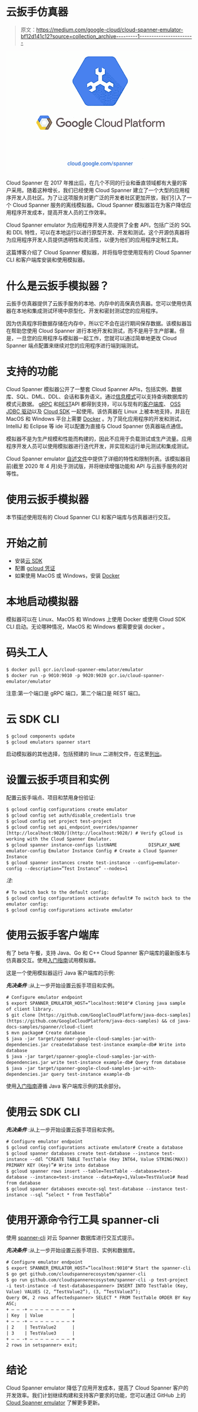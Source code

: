 # 云扳手仿真器

> 原文：<https://medium.com/google-cloud/cloud-spanner-emulator-bf12d141c12?source=collection_archive---------1----------------------->

![](img/ab8ebf0c71d18950cba0aac614fa2370.png)

Cloud Spanner 在 2017 年推出后，在几个不同的行业和垂直领域都有大量的客户采用。随着这种增长，我们已经使用 Cloud Spanner 建立了一个大型的应用程序开发人员社区。为了让这项服务对更广泛的开发者社区更加开放，我们引入了一个 Cloud Spanner 服务的离线模拟器。Cloud Spanner 模拟器旨在为客户降低应用程序开发成本，提高开发人员的工作效率。

Cloud Spanner emulator 为应用程序开发人员提供了全套 API，包括广泛的 SQL 和 DDL 特性，可以在本地运行以进行原型开发、开发和测试。这个开源仿真器将为应用程序开发人员提供透明性和灵活性，以便为他们的应用程序定制工具。

这篇博客介绍了 Cloud Spanner 模拟器，并将指导您使用现有的 Cloud Spanner CLI 和客户端库安装和使用模拟器。

# 什么是云扳手模拟器？

云扳手仿真器提供了云扳手服务的本地、内存中的高保真仿真器。您可以使用仿真器在本地和集成测试环境中原型化、开发和密封测试您的应用程序。

因为仿真程序将数据存储在内存中，所以它不会在运行期间保存数据。该模拟器旨在帮助您使用 Cloud Spanner 进行本地开发和测试，而不是用于生产部署。但是，一旦您的应用程序与模拟器一起工作，您就可以通过简单地更改 Cloud Spanner 端点配置来继续对您的应用程序进行端到端测试。

# 支持的功能

Cloud Spanner 模拟器公开了一整套 Cloud Spanner APIs，包括实例、数据库、SQL、DML、DDL、会话和事务语义。通过[信息模式](https://cloud.google.com/spanner/docs/information-schema)可以支持查询数据库的模式元数据。 [gRPC](https://cloud.google.com/spanner/docs/reference/rpc) 和[REST](https://cloud.google.com/spanner/docs/reference/rest)API 都得到支持，可以与现有的[客户端库](https://cloud.google.com/spanner/docs/reference/libraries)、 [OSS JDBC 驱动](https://cloud.google.com/spanner/docs/use-oss-jdbc)以及 [Cloud SDK](https://cloud.google.com/sdk/gcloud/reference/spanner) 一起使用。该仿真器在 Linux 上被本地支持，并且在 MacOS 和 Windows 平台上需要 [Docker](https://www.docker.com/products/docker-desktop) 。为了简化应用程序的开发和测试，IntelliJ 和 Eclipse 等 ide 可以配置为直接与 Cloud Spanner 仿真器端点通信。

模拟器不是为生产规模和性能而构建的，因此不应用于负载测试或生产流量。应用程序开发人员可以使用模拟器进行迭代开发，并实现和运行单元测试和集成测试。

Cloud Spanner emulator [自述文件](https://github.com/GoogleCloudPlatform/cloud-spanner-emulator/blob/master/README.md#technical-details)中提供了详细的特性和限制列表。该模拟器目前(截至 2020 年 4 月)处于测试版，并将继续增强功能和 API 与云扳手服务的对等性。

# 使用云扳手模拟器

本节描述使用现有的 Cloud Spanner CLI 和客户端库与仿真器进行交互。

# 开始之前

*   安装[云 SDK](https://cloud.google.com/sdk/docs/)
*   配置 [gcloud 凭证](https://cloud.google.com/sdk/gcloud/reference/auth/application-default/login)
*   如果使用 MacOS 或 Windows，安装 [Docker](https://www.docker.com/products/docker-desktop)

# 本地启动模拟器

模拟器可以在 Linux、MacOS 和 Windows 上使用 Docker 或使用 Cloud SDK CLI 启动。无论哪种情况，MacOS 和 Windows 都需要安装 docker 。

# 码头工人

```
$ docker pull gcr.io/cloud-spanner-emulator/emulator
$ docker run -p 9010:9010 -p 9020:9020 gcr.io/cloud-spanner-emulator/emulator
```

注意:第一个端口是 gRPC 端口，第二个端口是 REST 端口。

# 云 SDK CLI

```
$ gcloud components update
$ gcloud emulators spanner start
```

启动模拟器的其他选择，包括预建的 linux 二进制文件，在这里[列出](https://github.com/GoogleCloudPlatform/cloud-spanner-emulator/blob/master/README.md#quickstart)。

# 设置云扳手项目和实例

配置云扳手端点、项目和禁用身份验证:

```
$ gcloud config configurations create emulator
$ gcloud config set auth/disable_credentials true
$ gcloud config set project test-project
$ gcloud config set api_endpoint_overrides/spanner [http://localhost:9020/](http://localhost:9020/) # Verify gCloud is working with the Cloud Spanner Emulator.
$ gcloud spanner instance-configs listNAME            DISPLAY_NAME
emulator-config Emulator Instance Config # Create a Cloud Spanner Instance
$ gcloud spanner instances create test-instance --config=emulator-config --description=”Test Instance” --nodes=1
```

*注*:

```
# To switch back to the default config:
$ gcloud config configurations activate default# To switch back to the emulator config:
$ gcloud config configurations activate emulator
```

# 使用云扳手客户端库

有了 beta 午餐，支持 Java、Go 和 C++ Cloud Spanner 客户端库的最新版本与仿真器交互。使用[入门指南](https://cloud.google.com/spanner/docs/tutorials)试用模拟器。

这是一个使用模拟器运行 Java 客户端库的示例:

***先决条件*** :从上一步开始设置云扳手项目和实例。

```
# Configure emulator endpoint
$ export SPANNER_EMULATOR_HOST=”localhost:9010"# Cloning java sample of client library.
$ git clone [https://github.com/GoogleCloudPlatform/java-docs-samples](https://github.com/GoogleCloudPlatform/java-docs-samples) && cd java-docs-samples/spanner/cloud-client
$ mvn package# Create database
$ java -jar target/spanner-google-cloud-samples-jar-with-dependencies.jar createdatabase test-instance example-db# Write into database
$ java -jar target/spanner-google-cloud-samples-jar-with-dependencies.jar write test-instance example-db# Query from database
$ java -jar target/spanner-google-cloud-samples-jar-with-dependencies.jar query test-instance example-db
```

使用[入门指南](https://cloud.google.com/spanner/docs/getting-started/java#create_a_database)遵循 Java 客户端库示例的其余部分。

# 使用云 SDK CLI

***先决条件*** :从上一步开始设置云扳手项目和实例。

```
# Configure emulator endpoint
$ gcloud config configurations activate emulator# Create a database
$ gcloud spanner databases create test-database --instance test-instance --ddl “CREATE TABLE TestTable (Key INT64, Value STRING(MAX)) PRIMARY KEY (Key)”# Write into database
$ gcloud spanner rows insert --table=TestTable --database=test-database --instance=test-instance --data=Key=1,Value=TestValue1# Read from database
$ gcloud spanner databases execute-sql test-database --instance test-instance --sql “select * from TestTable”
```

# 使用开源命令行工具 spanner-cli

使用 [spanner-cli](https://github.com/cloudspannerecosystem/spanner-cli#example) 对云 Spanner 数据库进行交互式提示。

***先决条件*** :从上一步开始设置云扳手项目、实例和数据库。

```
# Configure emulator endpoint
$ export SPANNER_EMULATOR_HOST=”localhost:9010"# Start the spanner-cli
$ go get github.com/cloudspannerecosystem/spanner-cli
$ go run github.com/cloudspannerecosystem/spanner-cli -p test-project -i test-instance -d test-databasespanner> INSERT INTO TestTable (Key, Value) VALUES (2, “TestValue2”), (3, “TestValue3”);
Query OK, 2 rows affectedspanner> SELECT * FROM TestTable ORDER BY Key ASC;
+ — — -+ — — — — — — — — +
| Key  | Value           |
+ — — -+ — — — — — — — — +
| 2    | TestValue2      |
| 3    | TestValue3      |
+ — — -+ — — — — — — — — +
2 rows in setspanner> exit;
```

# 结论

Cloud Spanner emulator 降低了应用开发成本，提高了 Cloud Spanner 客户的开发效率。我们计划继续构建和支持客户要求的功能，您可以通过 GitHub 上的 [Cloud Spanner emulator](https://github.com/GoogleCloudPlatform/cloud-spanner-emulator) 了解更多更新。